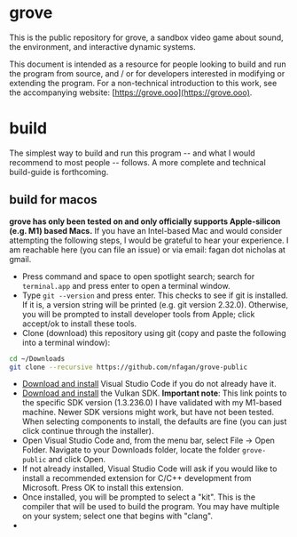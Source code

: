 # grove

This is the public repository for grove, a sandbox video game about sound, the environment, and interactive dynamic systems.

This document is intended as a resource for people looking to build and run the program from source, and / or for developers interested in modifying or extending the program. For a non-technical introduction to this work, see the accompanying website: [https://grove.ooo](https://grove.ooo).

# build

The simplest way to build and run this program -- and what I would recommend to most people -- follows. A more complete and technical build-guide is forthcoming.

## build for macos

**grove has only been tested on and only officially supports Apple-silicon (e.g. M1) based Macs.** If you have an Intel-based Mac and would consider attempting the following steps, I would be grateful to hear your experience. I am reachable here (you can file an issue) or via email: fagan dot nicholas at gmail.

* Press command and space to open spotlight search; search for `terminal.app` and press enter to open a terminal window.
* Type `git --version` and press enter. This checks to see if git is installed. If it is, a version string will be printed (e.g. git version 2.32.0). Otherwise, you will be prompted to install developer tools from Apple; click accept/ok to install these tools.
* Clone (download) this repository using git (copy and paste the following into a terminal window):
```bash
cd ~/Downloads
git clone --recursive https://github.com/nfagan/grove-public
```
* [Download and install](https://code.visualstudio.com) Visual Studio Code if you do not already have it.
* [Download and install](https://sdk.lunarg.com/sdk/download/1.3.236.0/mac/vulkansdk-macos-1.3.236.0.dmg) the Vulkan SDK. **Important note**: This link points to the specific SDK version (1.3.236.0) I have validated with my M1-based machine. Newer SDK versions might work, but have not been tested. When selecting components to install, the defaults are fine (you can just click continue through the installer).
* Open Visual Studio Code and, from the menu bar, select File -> Open Folder. Navigate to your Downloads folder, locate the folder `grove-public` and click Open.
* If not already installed, Visual Studio Code will ask if you would like to install a recommended extension for C/C++ development from Microsoft. Press OK to install this extension.
* Once installed, you will be prompted to select a "kit". This is the compiler that will be used to build the program. You may have multiple on your system; select one that begins with "clang".
* 